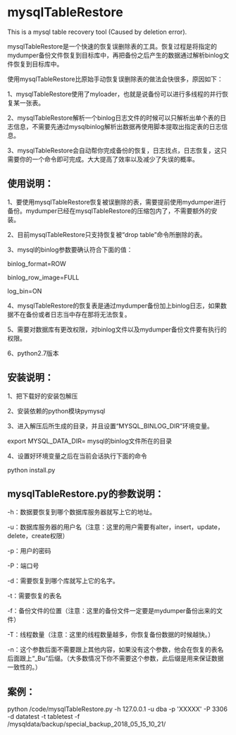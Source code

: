 # mysqlTableRestore
This is a mysql table recovery tool (Caused by deletion error).

mysqlTableRestore是一个快速的恢复误删除表的工具。恢复过程是将指定的mydumper备份文件恢复到目标库中，再把备份之后产生的数据通过解析binlog文件恢复到目标库中。

使用mysqlTableRestore比原始手动恢复误删除表的做法会快很多，原因如下：

1、mysqlTableRestore使用了myloader，也就是说备份可以进行多线程的并行恢复某一张表。

2、mysqlTableRestore解析一个binlog日志文件的时候可以只解析出单个表的日志信息，不需要先通过mysqlbinlog解析出数据再使用脚本提取出指定表的日志信息。

3、mysqlTableRestore会自动帮你完成备份的恢复，日志找点，日志恢复，这只需要你的一个命令即可完成。大大提高了效率以及减少了失误的概率。


使用说明：
-
1、要使用mysqlTableRestore恢复被误删除的表，需要提前使用mydumper进行备份。mydumper已经在mysqlTableRestore的压缩包内了，不需要额外的安装。

2、目前mysqlTableRestore只支持恢复被“drop table”命令所删除的表。

3、mysql的binlog参数要确认符合下面的值：

binlog_format=ROW

binlog_row_image=FULL

log_bin=ON

4、mysqlTableRestore的恢复表是通过mydumper备份加上binlog日志，如果数据不在备份或者日志当中存在那将无法恢复。

5、需要对数据库有更改权限，对binlog文件以及mydumper备份文件要有执行的权限。

6、python2.7版本

安装说明：
-
1、把下载好的安装包解压

2、安装依赖的python模块pymysql

3、进入解压后所生成的目录，并且设置“MYSQL_BINLOG_DIR”环境变量。

export MYSQL_DATA_DIR= mysql的binlog文件所在的目录

4、设置好环境变量之后在当前会话执行下面的命令

python install.py

mysqlTableRestore.py的参数说明：
-

-h：数据要恢复到哪个数据库服务器就写上它的地址。

-u：数据库服务器的用户名（注意：这里的用户需要有alter，insert，update，delete，create权限）

-p：用户的密码

-P：端口号

-d：需要恢复到哪个库就写上它的名字。

-t：需要恢复的表名

-f：备份文件的位置（注意：这里的备份文件一定要是mydumper备份出来的文件）

-T：线程数量（注意：这里的线程数量越多，你恢复备份数据的时候越快。）

-n：这个参数后面不需要跟上其他内容，如果没有这个参数，他会在恢复的表名后面跟上“_Bu”后缀。（大多数情况下你不需要这个参数，此后缀是用来保证数据一致性的。）

案例：
-

python /code/mysqlTableRestore.py -h 127.0.0.1 -u dba -p 'XXXXX' -P 3306 -d datatest -t tabletest -f /mysqldata/backup/special_backup_2018_05_15_10_21/
